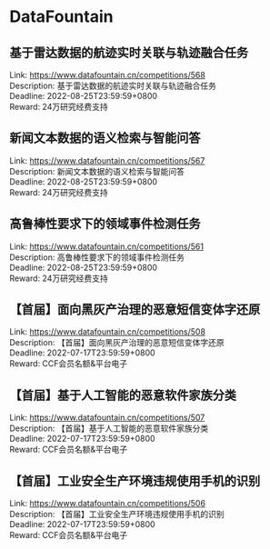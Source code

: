 # DataFountain



## 基于雷达数据的航迹实时关联与轨迹融合任务

Link: https://www.datafountain.cn/competitions/568  
Description: 基于雷达数据的航迹实时关联与轨迹融合任务  
Deadline: 2022-08-25T23:59:59+0800  
Reward: 24万研究经费支持  


## 新闻文本数据的语义检索与智能问答

Link: https://www.datafountain.cn/competitions/567  
Description: 新闻文本数据的语义检索与智能问答  
Deadline: 2022-08-25T23:59:59+0800  
Reward: 24万研究经费支持  


## 高鲁棒性要求下的领域事件检测任务

Link: https://www.datafountain.cn/competitions/561  
Description: 高鲁棒性要求下的领域事件检测任务  
Deadline: 2022-08-25T23:59:59+0800  
Reward: 24万研究经费支持  


## 【首届】面向黑灰产治理的恶意短信变体字还原

Link: https://www.datafountain.cn/competitions/508  
Description: 【首届】面向黑灰产治理的恶意短信变体字还原  
Deadline: 2022-07-17T23:59:59+0800  
Reward: CCF会员名额&平台电子  


## 【首届】基于人工智能的恶意软件家族分类

Link: https://www.datafountain.cn/competitions/507  
Description: 【首届】基于人工智能的恶意软件家族分类  
Deadline: 2022-07-17T23:59:59+0800  
Reward: CCF会员名额&平台电子  


## 【首届】工业安全生产环境违规使用手机的识别

Link: https://www.datafountain.cn/competitions/506  
Description: 【首届】工业安全生产环境违规使用手机的识别  
Deadline: 2022-07-17T23:59:59+0800  
Reward: CCF会员名额&平台电子  

